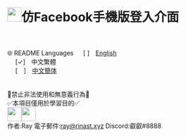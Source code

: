# <img src="https://www.facebook.com/images/fb_icon_325x325.png" width=32>**仿Facebook手機版登入介面**
<br><br>
🌐 README Languages
&emsp;&nbsp;[ ]　[English](../README.md)<br>
&emsp;&nbsp;[✓]　中文繁體<br>
&emsp;&nbsp;[　]　[中文簡体](ch.md)
<br><br><br>
🚫禁止非法使用和無意義行為🚫<br>
✅本項目僅用於學習目的✅<br>
<img src="https://upload.wikimedia.org/wikipedia/commons/thumb/b/b0/Copyright.svg/180px-Copyright.svg.png" width=32><img src="https://cdn.discordapp.com/avatars/743991161189826592/2df3c32c0f5d5e0932bd0f0dd9b8f4ae.png" width=32>
<br>
作者:Ray  電子郵件:ray@rinast.xyz  Discord:叡叡#8888

